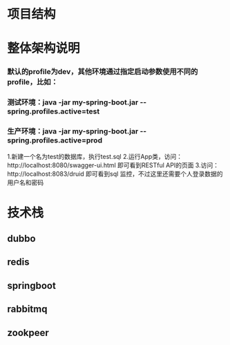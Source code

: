 # 项目结构




# 整体架构说明
###  默认的profile为dev，其他环境通过指定启动参数使用不同的profile，比如：  
###  测试环境：java -jar my-spring-boot.jar --spring.profiles.active=test  
###  生产环境：java -jar my-spring-boot.jar --spring.profiles.active=prod  

1.新建一个名为test的数据库，执行test.sql
2.运行App类，访问：http://localhost:8080/swagger-ui.html 即可看到RESTful API的页面 
3.访问：http://localhost:8083/druid 即可看到sql 监控，不过这里还需要个人登录数据的用户名和密码


# 技术栈
## dubbo 
## redis
## springboot
## rabbitmq
## zookpeer